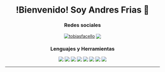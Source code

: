 <h1 align="center">!Bienvenido! Soy Andres Frias 👋</h1>
<h3 align="center">Redes sociales</h3>

<p align="center">
<a href="https://www.linkedin.com/in/andresfrias91/" target="_blank"><img align="center" src="https://img.shields.io/badge/LinkedIn-0077B5?style=flat&logo=linkedin&logoColor=white" alt="tobiasfacello"/></a>
<a href="mailto:andresfrias0091@@gmail.com"><img align="center" src="https://img.shields.io/badge/Gmail-D14836?style=flat&logo=gmail&logoColor=white"></a>
</p>

<h3 align="center">Lenguajes y Herramientas</h3>

<div align="center">
  <img src = "https://img.shields.io/badge/-HTML5-E34F26?style=flat&logo=html5&logoColor=white"> <img src = "https://img.shields.io/badge/-CSS3-1572B6?style=flat&logo=css3&logoColor=white"> <img src="https://img.shields.io/badge/-JavaScript-eed718?style=flat&logo=javascript&logoColor=ffffff"> <img src="https://img.shields.io/badge/-Node.js-3C873A?style=flat&logo=Node.js&logoColor=white"> <img src="https://img.shields.io/badge/TypeScript-007ACC?style=flat&logo=typescript&logoColor=white"> <img src="http://img.shields.io/badge/-Git-F1502F?style=flat&logo=git&logoColor=FFFFFF"> <img src="http://img.shields.io/badge/-Github-000000?style=flat&logo=github&logoColor=FFFFFF"> <img src="http://img.shields.io/badge/-VS%20Code-007ACC?style=flat&logo=visual%20studio%20code&logoColor=white">
</div>

---
